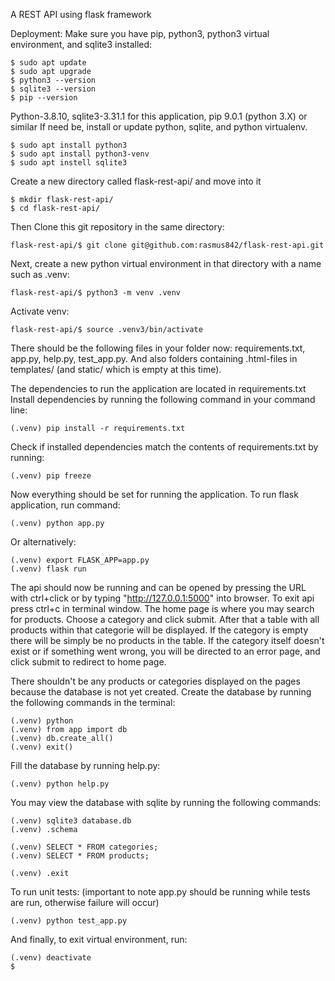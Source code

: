 A REST API using flask framework

Deployment:
Make sure you have pip, python3, python3 virtual environment, and sqlite3 installed:

    $ sudo apt update
    $ sudo apt upgrade
    $ python3 --version
    $ sqlite3 --version
    $ pip --version

Python-3.8.10, sqlite3-3.31.1 for this application, pip 9.0.1 (python 3.X) or similar
If need be, install or update python, sqlite, and python virtualenv.

    $ sudo apt install python3
    $ sudo apt install python3-venv
    $ sudo apt instell sqlite3

Create a new directory called flask-rest-api/ and move into it

    $ mkdir flask-rest-api/
    $ cd flask-rest-api/
    
Then Clone this git repository in the same directory:

    flask-rest-api/$ git clone git@github.com:rasmus842/flask-rest-api.git
    
Next, create a new python virtual environment in that directory with a name such as .venv:

    flask-rest-api/$ python3 -m venv .venv

Activate venv:

    flask-rest-api/$ source .venv3/bin/activate

There should be the following files in your folder now: requirements.txt, app.py, help.py, test_app.py. 
And also folders containing .html-files in templates/ (and static/ which is empty at this time).

The dependencies to run the application are located in requirements.txt
Install dependencies by running the following command in your command line:

    (.venv) pip install -r requirements.txt

Check if installed dependencies match the contents of requirements.txt by running:

    (.venv) pip freeze

Now everything should be set for running the application.
To run flask application, run command:

    (.venv) python app.py

Or alternatively:

    (.venv) export FLASK_APP=app.py
    (.venv) flask run

The api should now be running and can be opened by pressing the URL with ctrl+click or by typing "http://127.0.0.1:5000" into browser.
To exit api press ctrl+c in terminal window.
The home page is where you may search for products.
Choose a category and click submit. After that a table with all products within that categorie will be displayed.
If the category is empty there will be simply be no products in the table.
If the category itself doesn't exist or if something went wrong, you will be directed to an error page, and click submit to redirect to home page.

There shouldn't be any products or categories displayed on the pages because the database is not yet created.
Create the database by running the following commands in the terminal:

    (.venv) python
    (.venv) from app import db
    (.venv) db.create_all()
    (.venv) exit()

Fill the database by running help.py:

    (.venv) python help.py

You may view the database with sqlite by running the following commands:

    (.venv) sqlite3 database.db
    (.venv) .schema
    
    (.venv) SELECT * FROM categories;
    (.venv) SELECT * FROM products;

    (.venv) .exit

To run unit tests:
(important to note app.py should be running while tests are run, otherwise failure will occur)

    (.venv) python test_app.py

And finally, to exit virtual environment, run:

    (.venv) deactivate
    $
